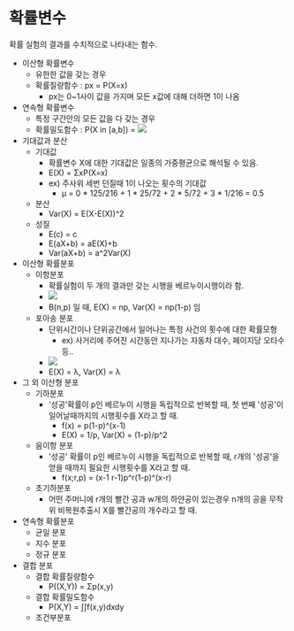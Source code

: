 # 확률변수
확률 실험의 결과를 수치적으로 나타내는 함수.

* 이산형 확률변수
  * 유한한 값을 갖는 경우
  * 확률질량함수 : px = P(X=x)
    * px는 0~1사이 값을 가지며 모든 x값에 대해 더하면 1이 나옴
* 연속형 확률변수
  * 특정 구간안의 모든 값을 다 갖는 경우
  * 확률밀도함수 : P(X in [a,b]) = ![](https://wikimedia.org/api/rest_v1/media/math/render/svg/cac1fab0e1353f0e514fe66f83ff8c0fb3419fd3)
* 기대값과 분산
  * 기대값
    * 확률변수 X에 대한 기대값은 일종의 가중평균으로 해석될 수 있음.
    * E(X) = ΣxP(X=x)
    * ex) 주사위 세번 던질때 1이 나오는 횟수의 기대값
      * μ = 0 * 125/216 + 1 * 25/72 + 2 * 5/72 + 3 * 1/216 = 0.5
  * 분산
    * Var(X) = E(X-E(X))^2
  * 성질
    * E(c) = c
    * E(aX+b) = aE(X)+b
    * Var(aX+b) = a^2Var(X)
* 이산형 확률분포
  * 이항분포
    * 확률실험이 두 개의 결과만 갖는 시행을 베르누이시행이라 함.
    * ![](https://drive.google.com/a/insilicogen.com/uc?id=177U-AXvyDjoVu4qWZMHDxYx3EafEqjV1&export=download)
    * B(n,p) 일 때, E(X) = np, Var(X) = np(1-p) 임
  * 포아송 분포
    * 단위시간이나 단위공간에서 일어나는 특정 사건의 횟수에 대한 확률모형
      * ex) 사거리에 주어진 시간동안 지나가는 자동차 대수, 페이지당 오타수 등..
    * ![](https://mblogthumb-phinf.pstatic.net/MjAxODAzMjRfMTA5/MDAxNTIxODk4MDAxNzAx.A1FRcPzCFDl4z3v22JQx0UyreL0qqGmD2GDff0_a-dIg.bDfC2TgVV2fEwbSUFWerb6EpuB027W61LrSvwJNm_nog.PNG.cj3024/SmartSelectImage_2018-03-24-22-26-36.png?type=w800)
    * E(X) = λ, Var(X) = λ
* 그 외 이산형 분포
  * 기하분포
    * '성공'확률이 p인 베르누이 시행을 독립적으로 반복할 때, 첫 번째 '성공'이 일어날때까지의 시행횟수를 X라고 할 때.
      * f(x) = p(1-p)^(x-1)
      * E(X) = 1/p, Var(X) = (1-p)/p^2
  * 음이항 분포
    * '성공' 확률이 p인 베르누이 시행을 독립적으로 반복할 때, r개의 '성공'을 얻을 때까지 필요한 시행횟수를 X라고 할 때.
      * f(x;r,p) = (x-1 r-1)p^r(1-p)^(x-r)
  * 초기하분포
    * 어떤 주머니에 r개의 빨간 공과 w개의 하얀공이 있는경우 n개의 공을 무작위 비복원추출시 X를 빨간공의 개수라고 할 때.
* 연속형 확률분포
  * 균일 분포
  * 지수 분포
  * 정규 분포
* 결합 분포 
  * 결합 확률질량함수
    * P((X,Y)) = Σp(x,y)
  * 결합 확률밀도함수
    * P(X,Y) = ∫∫f(x,y)dxdy
  * 조건부분포
